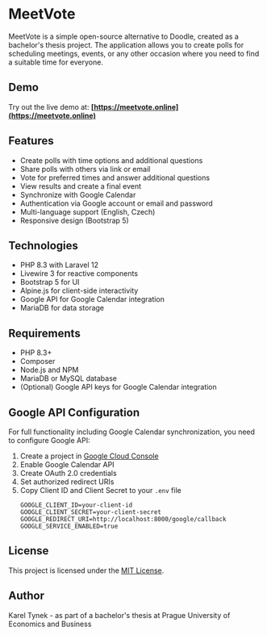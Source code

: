 # MeetVote

MeetVote is a simple open-source alternative to Doodle, created as a bachelor's thesis project. The application allows you to create polls for scheduling meetings, events, or any other occasion where you need to find a suitable time for everyone.

## Demo
Try out the live demo at: **[https://meetvote.online](https://meetvote.online)**

## Features

- Create polls with time options and additional questions
- Share polls with others via link or email
- Vote for preferred times and answer additional questions
- View results and create a final event
- Synchronize with Google Calendar
- Authentication via Google account or email and password
- Multi-language support (English, Czech)
- Responsive design (Bootstrap 5)

## Technologies

- PHP 8.3 with Laravel 12
- Livewire 3 for reactive components
- Bootstrap 5 for UI
- Alpine.js for client-side interactivity
- Google API for Google Calendar integration
- MariaDB for data storage

## Requirements

- PHP 8.3+
- Composer
- Node.js and NPM
- MariaDB or MySQL database
- (Optional) Google API keys for Google Calendar integration

## Google API Configuration

For full functionality including Google Calendar synchronization, you need to configure Google API:

1. Create a project in [Google Cloud Console](https://console.cloud.google.com/)
2. Enable Google Calendar API
3. Create OAuth 2.0 credentials
4. Set authorized redirect URIs
5. Copy Client ID and Client Secret to your `.env` file
    ```
    GOOGLE_CLIENT_ID=your-client-id
    GOOGLE_CLIENT_SECRET=your-client-secret
    GOOGLE_REDIRECT_URI=http://localhost:8000/google/callback
    GOOGLE_SERVICE_ENABLED=true
    ```
## License

This project is licensed under the [MIT License](LICENSE).

## Author

Karel Tynek - as part of a bachelor's thesis at Prague University of Economics and Business
